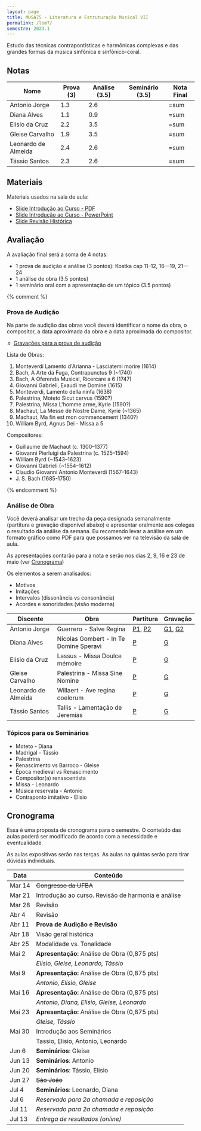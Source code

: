 ```yaml
---
layout: page
title: MUSA75 - Literatura e Estruturação Musical VII
permalink: /lem7/
semestre: 2023.1
---
```


Estudo das técnicas contrapontísticas e harmônicas complexas e das grandes
formas da música sinfônica e sinfônico-coral.

## Notas

| Nome                | Prova (3) | Análise (3.5) | Seminário (3.5) | Nota Final |
|---------------------|-----------|---------------|-----------------|------------|
| Antonio Jorge       | 1.3       | 2.6           |                 | =sum       |
| Diana Alves         | 1.1       | 0.9           |                 | =sum       |
| Elisio da Cruz      | 2.2       | 3.5           |                 | =sum       |
| Gleise Carvalho     | 1.9       | 3.5           |                 | =sum       |
| Leonardo de Almeida | 2.4       | 2.6           |                 | =sum       |
| Tássio Santos       | 2.3       | 2.6           |                 | =sum       |


## Materiais

Materiais usados na sala de aula:

- [Slide Introdução ao Curso - PDF][1]
- [Slide Introdução ao Curso - PowerPoint][2]
- [Slide Revisão Histórica][3]

[1]: https://www.icloud.com/iclouddrive/023-MawlySz0p9OmiNvGOzyIA
[2]: https://www.icloud.com/iclouddrive/095aBU7vtie2DjHSaUM3my1wQ
[3]: https://www.icloud.com/iclouddrive/0c3QRW1zkpMDhwxzTA7fTHRpw

## Avaliação

A avaliação final será a soma de 4 notas:

 - 1 prova de audição e análise (3 pontos): Kostka cap 11–12, 16—19, 21—24
 - 1 análise de obra (3.5 pontos)
 - 1 seminário oral com a apresentação de um tópico (3.5 pontos)

{% comment %}

### Prova de Audição

Na parte de audição das obras você deverá identificar o nome da obra, o
compositor, a data aproximada da obra e a data aproximada do compositor.

♬ [Gravações para a prova de audição][30]

[30]: https://www.dropbox.com/s/3muk9hutongf9we/LEM%207%20Musicas%20para%20Prova%20de%20Audicao.zip?dl=0

Lista de Obras:

1. Monteverdi Lamento d'Arianna - Lasciatemi morire (1614)
1. Bach, A Arte da Fuga, Contrapunctus 9 (~1740)
1. Bach, A Oferenda Musical, Ricercare a 6 (1747)
1. Giovanni Gabrieli, Exaudi me Domine (1615)
1. Monteverdi, Lamento della ninfa (1638)
1. Palestrina, Moteto Sicut cervus (1590?)
1. Palestrina, Missa L'homme arme, Kyrie (1590?)
1. Machaut, La Messe de Nostre Dame, Kyrie (~1365)
1. Machaut, Ma fin est mon commencement (1340?)
1. William Byrd, Agnus Dei - Missa a 5

Compositores:

- Guillaume de Machaut (c. 1300–1377)
- Giovanni Pierluigi da Palestrina (c. 1525–1594)
- William Byrd (~1543–1623)
- Giovanni Gabrieli (~1554–1612)
- Claudio Giovanni Antonio Monteverdi (1567-1643)
- J. S. Bach (1685-1750)

{% endcomment %}

### Análise de Obra

Você deverá analisar um trecho da peça designada semanalmente (partitura e
gravação disponível abaixo) e apresentar oralmente aos colegas o resultado da
análise da semana. Eu recomendo levar a análise em um formato gráfico como PDF
para que possamos ver na televisão da sala de aula.

As apresentações contarão para a nota e serão nos dias 2, 9, 16 e 23 de maio
(ver [Cronograma](#cronograma))

Os elementos a serem analisados:
- Motivos
- Imitações
- Intervalos (dissonância vs consonância)
- Acordes e sonoridades (visão moderna)


| Discente            | Obra                                   | Partitura          | Gravação           |
|---------------------|----------------------------------------|--------------------|--------------------|
| Antonio Jorge       | Guerrero - Salve Regina                | [P1][11], [P2][13] | [G1][10], [G2][12] |
| Diana Alves         | Nicolas Gombert - In Te Domine Speravi | [P][17]            | [G][16]            |
| Elisio da Cruz      | Lassus - Missa Doulce mémoire          | [P][15]            | [G][14]            |
| Gleise Carvalho     | Palestrina - Missa Sine Nomine         | [P][19]            | [G][18]            |
| Leonardo de Almeida | Willaert - Ave regina coelorum         | [P][23]            | [G][22]            |
| Tássio Santos       | Tallis - Lamentação de Jeremias        | [P][21]            | [G][20]            |


[10]: https://www.dropbox.com/s/frzzauknj89qiex/Guerrero%20-%20Salve%20Regina%201.mp3?dl=0
[11]: https://www.dropbox.com/s/kwtvs1yy3wnha9h/Guerrero%20-%20Salve%20Regina%201.pdf?dl=0
[12]: https://www.dropbox.com/s/52thoic9xm6srj0/Guerrero%20-%20Salve%20Regina%202.mp3?dl=0
[13]: https://www.dropbox.com/s/gs3krtpme0vgq27/Guerrero%20-%20Salve%20Regina%202.pdf?dl=0
[14]: https://www.dropbox.com/s/qm9y6pdorqio9x1/Lassus%20-%20Missa%20Doulce%20m%C3%A9moire%20-%20Kyrie.mp3?dl=0
[15]: https://www.dropbox.com/s/9h2pc4bqu8ns9sa/Lassus%20-%20Missa%20Doulce%20m%C3%A9moire%20-%20Kyrie.pdf?dl=0
[16]: https://www.dropbox.com/s/bw2jl3x8c5k2pbr/Nicolas%20Gombert%20-%20In%20Te%20Domine%20Speravi.mp3?dl=0
[17]: https://www.dropbox.com/s/yf22iolf62s3scd/Nicolas%20Gombert%20-%20In%20Te%20Domine%20Speravi.pdf?dl=0
[18]: https://www.dropbox.com/s/c36j1ai72udzrwr/Palestrina%20-%20Missa%20Sine%20Nomine%201%20-%20Kyrie.mp3?dl=0
[19]: https://www.dropbox.com/s/g5j0ec1t4o7j9su/Palestrina%20-%20Missa%20Sine%20Nomine%201%20-%20Kyrie.pdf?dl=0
[20]: https://www.dropbox.com/s/8sayn47qobfj1jw/Tallis%20-%20Lamentacao%20Jeremias.mp3?dl=0
[21]: https://www.dropbox.com/s/6bodn138owpntsr/Tallis%20-%20Lamentacao%20Jeremias.pdf?dl=0
[22]: https://www.dropbox.com/s/ic94lro5499ypdo/Willaert%20-%20Ave%20regina%20coelorum%201.mp3?dl=0
[23]: https://www.dropbox.com/s/bj0ag06gyqgowz1/Willaert%20-%20Ave%20regina%20coelorum%201.pdf?dl=0


### Tópicos para os Seminários

- Moteto - Diana
- Madrigal - Tássio
- Palestrina
- Renascimento vs Barroco - Gleise
- Época medieval vs Renascimento
- Compositor(a) renascentista
- Missa - Leonardo
- Música reservata - Antonio
- Contraponto imitativo - Elisio


## Cronograma

Essa é uma proposta de cronograma para o semestre. O conteúdo das aulas poderá
ser modificado de acordo com a necessidade e eventualidade.

As aulas expositivas serão nas terças. As aulas na quintas serão para tirar
dúvidas individuais.


| Data   | Conteúdo                                           |
|--------|----------------------------------------------------|
| Mar 14 | <del>Congresso da UFBA</del>                       |
| Mar 21 | Introdução ao curso. Revisão de harmonia e análise |
| Mar 28 | Revisão                                            |
| Abr 4  | Revisão                                            |
| Abr 11 | **Prova de Audição e Revisão**                     |
| Abr 18 | Visão geral histórica                              |
| Abr 25 | Modalidade vs. Tonalidade                          |
| Mai 2  | **Apresentação:** Análise de Obra (0,875 pts)      |
|        | _Elisio, Gleise, Leonardo, Tássio_                 |
| Mai 9  | **Apresentação:** Análise de Obra (0,875 pts)      |
|        | _Antonio, Elisio, Gleise_                          |
| Mai 16 | **Apresentação:** Análise de Obra (0,875 pts)      |
|        | _Antonio, Diana, Elisio, Gleise, Leonardo_         |
| Mai 23 | **Apresentação:** Análise de Obra (0,875 pts)      |
|        | _Gleise, Tássio_                                   |
| Mai 30 | Introdução aos Seminários                          |
|        | Tassio, Elisio, Antonio, Leonardo                  |
| Jun 6  | **Seminários**: Gleise                             |
| Jun 13 | **Seminários**: Antonio                            |
| Jun 20 | **Seminários**: Tássio, Elisio                     |
| Jun 27 | <del>São João</del>                                |
| Jul 4  | **Seminários**: Leonardo, Diana                    |
| Jul 6  | _Reservado para 2a chamada e reposição_            |
| Jul 11 | _Reservado para 2a chamada e reposição_            |
| Jul 13 | _Entrega de resultados (online)_                   |
